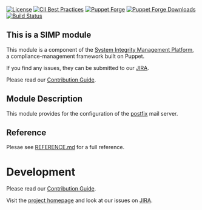 [![License](https://img.shields.io/:license-apache-blue.svg)](http://www.apache.org/licenses/LICENSE-2.0.html)
[![CII Best Practices](https://bestpractices.coreinfrastructure.org/projects/73/badge)](https://bestpractices.coreinfrastructure.org/projects/73)
[![Puppet Forge](https://img.shields.io/puppetforge/v/simp/postfix.svg)](https://forge.puppetlabs.com/simp/postfix)
[![Puppet Forge Downloads](https://img.shields.io/puppetforge/dt/simp/postfix.svg)](https://forge.puppetlabs.com/simp/postfix)
[![Build Status](https://travis-ci.org/simp/pupmod-simp-postfix.svg)](https://travis-ci.org/simp/pupmod-simp-postfix)

## This is a SIMP module

This module is a component of the [System Integrity Management Platform](https://simp-project.com),
a compliance-management framework built on Puppet.

If you find any issues, they can be submitted to our [JIRA](https://simp-project.atlassian.net/).

Please read our [Contribution Guide](https://simp.readthedocs.io/en/stable/contributors_guide/index.html).

## Module Description

This module provides for the configuration of the [postfix](http://www.postfix.org/) mail server.

## Reference

Plesae see [REFERENCE.md](./REFERENCE.md) for a full reference.

# Development

Please read our [Contribution Guide](https://simp.readthedocs.io/en/stable/contributors_guide/index.html).

Visit the [project homepage](https://simp-project.com) and look at our issues on
[JIRA](https://simp-project.atlassian.net).

